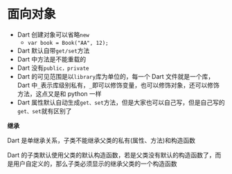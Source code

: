 # 面向对象



* Dart 创建对象可以省略`new`
  * `var book = Book("AA", 12);`
*  Dart 默认自带`get/set`方法
* Dart 中方法是不能重载的
* Dart 没有`public，private`
* Dart 的可见范围是以`library`库为单位的，每一个 Dart 文件就是一个库，Dart 中`_`表示库级别私有，`_`即可以修饰变量，也可以修饰对象，还可以修饰方法，这点又是和 python 一样
* Dart 属性默认自动生成`get、set`方法，但是大家也可以自己写，但是自己写的`get、set`就有区别了











**继承**

Dart 是单继承关系，子类不能继承父类的私有(属性、方法)和构造函数



Dart 的子类默认使用父类的默认构造函数，若是父类没有默认的构造函数了，而是用户自定义的，那么子类必须显示的继承父类的一个构造函数



















